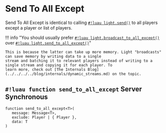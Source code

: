 # Send To All Except

Send To All Except is identical to calling [`#!luau light.send()`](./send.md) to all players except a player or
list of players.

!!! info "You should usually prefer [`#!luau light.broadcast_to_all_except()`](./broadcast_to_all_except.md) over [`#!luau light.send_to_all_except()`](./send_to_all_except.md)"

    This is because the latter can take up more memory. Light "broadcasts" can save memory by writing data to a single
    stream and batching it to relevant players instead of writing to a single stream and copying it for each player. To
    learn more, check out [The Internals Blog](../../../../blog/internals/dynamic_streams.md) on the topic.

## `#!luau function send_to_all_except` <span class="md-tag md-tag-icon md-tag--server">Server</span> <span class="md-tag md-tag-icon md-tag--sync">Synchronous</span>

```luau
function send_to_all_except<T>(
   message: Message<T>,
   exclude: Player | { Player },
   data: T
)
```
